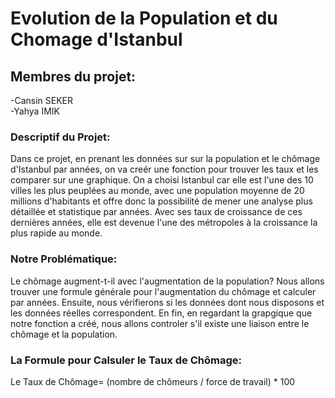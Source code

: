 <DOCTYPE html>
<h1>Evolution de la Population et du Chomage d'Istanbul

<h2>Membres du projet:</h2>
-Cansin SEKER<br>
-Yahya IMIK

<h3>Descriptif du Projet:</h3>
Dans ce projet, en prenant les données sur sur la population et le chômage d'Istanbul par années, on va creér une fonction pour trouver les taux et les comparer sur une graphique. On a choisi Istanbul car elle est l'une des 10 villes les plus peuplées au monde, avec une population moyenne de 20 millions d'habitants et offre donc la possibilité de mener une analyse plus détaillée et statistique par années. Avec ses taux de croissance de ces dernières années, elle est devenue l'une des métropoles à la croissance la plus rapide au monde.
  
<h3>Notre Problématique:</h3>
  Le chômage augment-t-il avec l'augmentation de la population? Nous allons trouver une formule générale pour l'augmentation du chômage et calculer par années. Ensuite, nous vérifierons si les données dont nous disposons et les données réelles correspondent. En fin, en regardant la grapgique que notre fonction a créé, nous allons controler s'il existe une liaison entre le chômage et la population.
  
  <h3>La Formule pour Calsuler le Taux de Chômage:</h3>
  
  Le Taux de Chômage= (nombre de chômeurs / force de travail) * 100
  
  
  
  
  
 
